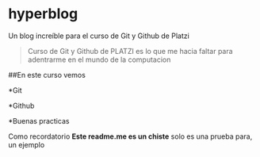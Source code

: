 # hyperblog
Un blog increíble para el curso de Git y Github de Platzi
>Curso de Git y Github de PLATZI es lo que me hacia faltar para adentrarme en el mundo de la computacion

##En este curso vemos

*Git

*Github

*Buenas practicas

Como recordatorio **Este readme.me es un chiste** solo es una prueba para, un ejemplo